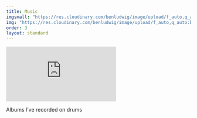 ```yaml
---
title: Music
imgsmall: "https://res.cloudinary.com/benludwig/image/upload/f_auto,q_auto:best/v1582753603/music-tile-wide_u2sz92.jpg"
img: "https://res.cloudinary.com/benludwig/image/upload/f_auto,q_auto:best/v1582739927/music-tile_mg7dyi.jpg"
order: 3
layout: standard
---
```

<div class="page revealblock">
  <!-- <div class="video-desktop title">
    <video autoplay loop muted playsinline poster="https://res.cloudinary.com/benludwig/image/upload/f_auto,q_auto:best/v1586107882/title_music_frame_hiznnf.png">
      <source src="https://res.cloudinary.com/benludwig/video/upload/vc_auto/v1586107890/title_music_gco9e3.mp4">
      <source src="https://res.cloudinary.com/benludwig/video/upload/vc_auto/v1586107890/title_music_gco9e3.webm" type="video/webm">
      Your browser does not support the video tag.
    </video>
  </div> -->
<div class="video-embed">
  <div class='embed-container'>
  <iframe src='https://player.vimeo.com/video/399478355' frameborder='0' webkitAllowFullScreen mozallowfullscreen allowFullScreen></iframe>
  </div>
  <p class="caption">Albums I’ve recorded on drums</p>
  </div>
</div>
